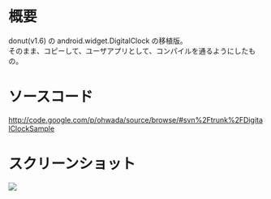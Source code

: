 # 概要 #
donut(v1.6) の android.widget.DigitalClock の移植版。<br>
そのまま、コピーして、ユーザアプリとして、コンパイルを通るようにしたもの。<br>

<h1>ソースコード</h1>
<a href='http://code.google.com/p/ohwada/source/browse/#svn%2Ftrunk%2FDigitalClockSample'>http://code.google.com/p/ohwada/source/browse/#svn%2Ftrunk%2FDigitalClockSample</a>

<h1>スクリーンショット</h1>
<img src='http://ohwada.googlecode.com/files/20120114_digital_clock.png' />